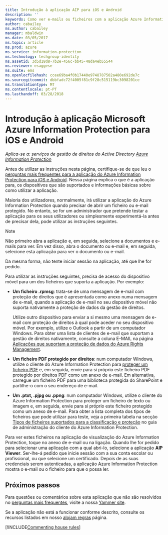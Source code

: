 ```yaml
---
title: Introdução à aplicação AIP para iOS e Android
description: ''
keywords: Como ver e-mails ou ficheiros com a aplicação Azure Information Protection para iOS e Android
author: cabailey
ms.author: cabailey
manager: mbaldwin
ms.date: 03/05/2017
ms.topic: article
ms.prod: azure
ms.service: information-protection
ms.technology: techgroup-identity
ms.assetid: 3d5d18d8-7b2e-456c-bb45-48da4eb55544
ms.reviewer: esaggese
ms.suite: ems
ms.openlocfilehash: ccee69ba4f0b17440e9748787502a480e692de7c
ms.sourcegitcommit: dbbfadc72f4005f81c9f28c515119bc3098201ce
ms.translationtype: MT
ms.contentlocale: pt-PT
ms.lasthandoff: 03/28/2018
---
```

# <a name="get-started-with-the-microsoft-azure-information-protection-app-for-ios-and-android"></a>Introdução à aplicação Microsoft Azure Information Protection para iOS e Android

*Aplica-se a: serviços de gestão de direitos do Active Directory [Azure Information Protection](https://azure.microsoft.com/pricing/details/information-protection)*

Antes de utilizar as instruções nesta página, certifique-se de que leu o [perguntas mais frequentes para a aplicação do Azure Information Protection para iOS e Android](mobile-app-faq.md). Nessa página explica o que é a aplicação para, os dispositivos que são suportados e informações básicas sobre como utilizar a aplicação.

Maioria dos utilizadores, normalmente, irá utilizar a aplicação do Azure Information Protection quando precisar de abrir um ficheiro ou e-mail protegido. No entanto, se for um administrador que pretende testar a aplicação para os seus utilizadores ou simplesmente experimentá-la antes de precisar dela, pode utilizar as instruções seguintes.

> [!NOTE]
> Não primeiro abra a aplicação e, em seguida, selecione a documentos e e-mails para ver. Em vez disso, abra o documento ou e-mail e, em seguida, selecione esta aplicação para ver o documento ou e-mail.
>
> Da mesma forma, não tente iniciar sessão na aplicação, até que lhe for pedido.

Para utilizar as instruções seguintes, precisa de acesso do dispositivo móvel para um dos ficheiros que suporta a aplicação. Por exemplo:

- **Um ficheiro .rpmsg**: trata-se de uma mensagem de e-mail com proteção de direitos que é apresentada como anexo numa mensagem de e-mail, quando a aplicação de e-mail no seu dispositivo móvel não suporta nativamente a proteção de dados da gestão de direitos. 
    
    Utilize outro dispositivo para enviar a si mesmo uma mensagem de e-mail com proteção de direitos à qual pode aceder no seu dispositivo móvel. Por exemplo, utilize o Outlook a partir de um computador Windows. Para obter uma lista de clientes de e-mail que suportam a gestão de direitos nativamente, consulte a coluna E-MAIL na página [Aplicações que suportam a proteção de dados do Azure Rights Management](../get-started/requirements-applications.md).

- **Um ficheiro PDF protegido por direitos**: num computador Windows, utilize o cliente do Azure Information Protection para [proteger um ficheiro PDF](client-classify-protect.md) e, em seguida, envie para si próprio este ficheiro PDF protegido por direitos PDF como um anexo de e-mail. Em alternativa, carregue um ficheiro PDF para uma biblioteca protegida do SharePoint e partilhe-o com o seu endereço de e-mail.

- **Um .ptxt, .pjpg ou .ppng**: num computador Windows, utilize o cliente do Azure Information Protection para proteger um ficheiro de texto ou imagem e, em seguida, envie para si próprio este ficheiro protegido como um anexo de e-mail. Para obter a lista completa dos tipos de ficheiros que pode utilizar para teste, veja a primeira tabela na secção [Tipos de ficheiros suportados para a classificação e proteção](client-admin-guide-file-types.md#supported-file-types-for-classification-and-protection) no guia de administração do cliente do Azure Information Protection. 

Para ver estes ficheiros na aplicação de visualização do Azure Information Protection, toque no anexo de e-mail ou na ligação. Quando lhe for pedido para selecionar uma aplicação com a qual abri-lo, selecione a aplicação **AIP Viewer**. Ser-lhe-á pedido que inicie sessão com a sua conta escolar ou profissional, ou que selecione um certificado. Depois de as suas credenciais serem autenticadas, a aplicação Azure Information Protection mostra o e-mail ou o ficheiro para que o possa ler.

## <a name="next-steps"></a>Próximos passos

Para questões ou comentários sobre esta aplicação que não são resolvidos no [perguntas mais frequentes](mobile-app-faq.md), visite a nossa [Yammer site](https://www.yammer.com/AskIPTeam).

Se a aplicação não está a funcionar conforme descrito, consulte os recursos listados em nosso [alojam regras](../house-rules.md) página.

[!INCLUDE[Commenting house rules](../includes/houserules.md)]